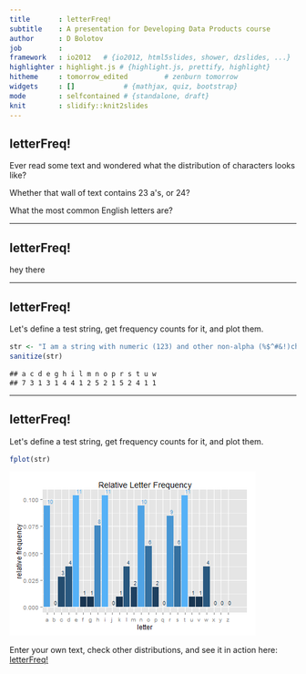 ```yaml
---
title       : letterFreq!
subtitle    : A presentation for Developing Data Products course
author      : D Bolotov
job         : 
framework   : io2012   # {io2012, html5slides, shower, dzslides, ...}
highlighter : highlight.js # {highlight.js, prettify, highlight}
hitheme     : tomorrow_edited         # zenburn tomorrow
widgets     : []            # {mathjax, quiz, bootstrap}
mode        : selfcontained # {standalone, draft}
knit        : slidify::knit2slides
---
```


## letterFreq!

Ever read some text and wondered what the distribution of characters looks like?

Whether that wall of text contains 23 a's, or 24?

What the most common English letters are?


---

## letterFreq!

hey there

---

## letterFreq!



Let's define a test string, get frequency counts for it, and plot them.

```r
str <- "I am a string with numeric (123) and other non-alpha (%$^#&!)characters."
sanitize(str) 
```

```
## a c d e g h i l m n o p r s t u w 
## 7 3 1 3 1 4 4 1 2 5 2 1 5 2 4 1 1
```



---

## letterFreq!

Let's define a test string, get frequency counts for it, and plot them.

```r
fplot(str)
```

![plot of chunk unnamed-chunk-3](assets/fig/unnamed-chunk-3.png) 

Enter your own text, check other distributions, and see it in action here: [letterFreq!](https://dontpanic.shinyapps.io/letterFreq/)





